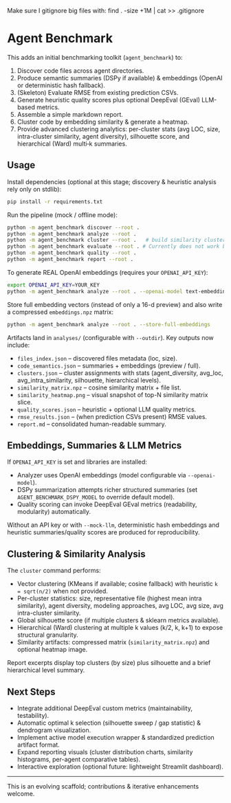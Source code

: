 Make sure I gitignore big files with: find . -size +1M | cat >> .gitignore

# Agent Benchmark

This adds an initial benchmarking toolkit (`agent_benchmark`) to:

1. Discover code files across agent directories.
2. Produce semantic summaries (DSPy if available) & embeddings (OpenAI or deterministic hash fallback).
3. (Skeleton) Evaluate RMSE from existing prediction CSVs.
4. Generate heuristic quality scores plus optional DeepEval (GEval) LLM-based metrics.
5. Assemble a simple markdown report.
6. Cluster code by embedding similarity & generate a heatmap.
7. Provide advanced clustering analytics: per-cluster stats (avg LOC, size, intra-cluster similarity, agent diversity), silhouette score, and hierarchical (Ward) multi‑k summaries.

## Usage

Install dependencies (optional at this stage; discovery & heuristic analysis rely only on stdlib):

```bash
pip install -r requirements.txt
```

Run the pipeline (mock / offline mode):

```bash
python -m agent_benchmark discover --root .
python -m agent_benchmark analyze --root . 
python -m agent_benchmark cluster --root .   # build similarity clusters, stats, heatmap, hierarchy
python -m agent_benchmark evaluate --root . # Currently does not work because no runs returns CSV files for RMSE.
python -m agent_benchmark quality --root . 
python -m agent_benchmark report --root .
```

To generate REAL OpenAI embeddings (requires your `OPENAI_API_KEY`):

```bash
export OPENAI_API_KEY=YOUR_KEY
python -m agent_benchmark analyze --root . --openai-model text-embedding-3-small
```

Store full embedding vectors (instead of only a 16-d preview) and also write a compressed `embeddings.npz` matrix:

```bash
python -m agent_benchmark analyze --root . --store-full-embeddings
```

Artifacts land in `analyses/` (configurable with `--outdir`). Key outputs now include:

- `files_index.json` – discovered files metadata (loc, size).
- `code_semantics.json` – summaries + embeddings (preview / full).
- `clusters.json` – cluster assignments with stats (agent_diversity, avg_loc, avg_intra_similarity, silhouette, hierarchical levels).
- `similarity_matrix.npz` – cosine similarity matrix + file list.
- `similarity_heatmap.png` – visual snapshot of top-N similarity matrix slice.
- `quality_scores.json` – heuristic + optional LLM quality metrics.
- `rmse_results.json` – (when prediction CSVs present) RMSE values.
- `report.md` – consolidated human-readable summary.

## Embeddings, Summaries & LLM Metrics

If `OPENAI_API_KEY` is set and libraries are installed:

- Analyzer uses OpenAI embeddings (model configurable via `--openai-model`).
- DSPy summarization attempts richer structured summaries (set `AGENT_BENCHMARK_DSPY_MODEL` to override default model).
- Quality scoring can invoke DeepEval GEval metrics (readability, modularity) automatically.

Without an API key or with `--mock-llm`, deterministic hash embeddings and heuristic summaries/quality scores are produced for reproducibility.

## Clustering & Similarity Analysis

The `cluster` command performs:

- Vector clustering (KMeans if available; cosine fallback) with heuristic `k = sqrt(n/2)` when not provided.
- Per-cluster statistics: size, representative file (highest mean intra similarity), agent diversity, modeling approaches, avg LOC, avg size, avg intra-cluster similarity.
- Global silhouette score (if multiple clusters & sklearn metrics available).
- Hierarchical (Ward) clustering at multiple k values (k/2, k, k+1) to expose structural granularity.
- Similarity artifacts: compressed matrix (`similarity_matrix.npz`) and optional heatmap image.

Report excerpts display top clusters (by size) plus silhouette and a brief hierarchical level summary.

## Next Steps

- Integrate additional DeepEval custom metrics (maintainability, testability).
- Automatic optimal k selection (silhouette sweep / gap statistic) & dendrogram visualization.
- Implement active model execution wrapper & standardized prediction artifact format.
- Expand reporting visuals (cluster distribution charts, similarity histograms, per-agent comparative tables).
- Interactive exploration (optional future: lightweight Streamlit dashboard).

---

This is an evolving scaffold; contributions & iterative enhancements welcome.
